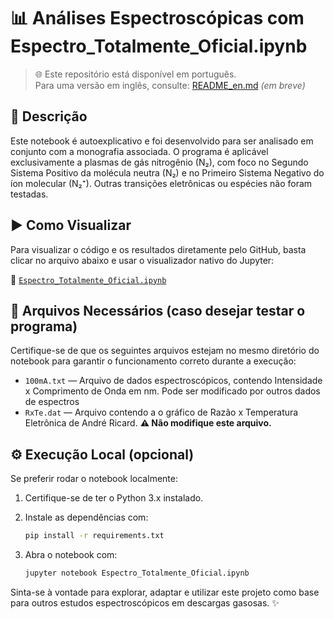# 📊 Análises Espectroscópicas com Espectro_Totalmente_Oficial.ipynb

> 🌐 Este repositório está disponível em português.  
> Para uma versão em inglês, consulte: [README_en.md](README_en.md) *(em breve)*

## 📘 Descrição

Este notebook é autoexplicativo e foi desenvolvido para ser analisado em conjunto com a monografia associada. O programa é aplicável exclusivamente a plasmas de gás nitrogênio (N₂), com foco no Segundo Sistema Positivo da molécula neutra (N₂) e no Primeiro Sistema Negativo do íon molecular (N₂⁺). Outras transições eletrônicas ou espécies não foram testadas.

## ▶️ Como Visualizar

Para visualizar o código e os resultados diretamente pelo GitHub, basta clicar no arquivo abaixo e usar o visualizador nativo do Jupyter:

🔗 [`Espectro_Totalmente_Oficial.ipynb`](./Espectro_Totalmente_Oficial.ipynb)

## 📁 Arquivos Necessários (caso desejar testar o programa)

Certifique-se de que os seguintes arquivos estejam no mesmo diretório do notebook para garantir o funcionamento correto durante a execução:

- `100mA.txt` — Arquivo de dados espectroscópicos, contendo Intensidade x Comprimento de Onda em nm. Pode ser modificado por outros dados de espectros
- `RxTe.dat` — Arquivo contendo a o gráfico de Razão x Temperatura Eletrônica de André Ricard. **⚠️ Não modifique este arquivo.**

## ⚙️ Execução Local (opcional)

Se preferir rodar o notebook localmente:

1. Certifique-se de ter o Python 3.x instalado.
2. Instale as dependências com:

   ```bash
   pip install -r requirements.txt

3. Abra o notebook com:

    ```bash
    jupyter notebook Espectro_Totalmente_Oficial.ipynb

Sinta-se à vontade para explorar, adaptar e utilizar este projeto como base para outros estudos espectroscópicos em descargas gasosas. ✨

